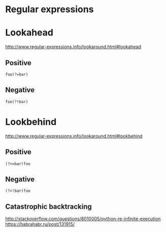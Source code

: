 # Regular expressions

# Lookahead

<http://www.regular-expressions.info/lookaround.html#lookahead>

## Positive

    foo(?=bar)

## Negative

    foo(?!bar)

# Lookbehind

<http://www.regular-expressions.info/lookaround.html#lookbehind>

## Positive

    (?<=bar)foo

## Negative

    (?<!bar)foo

## Catastrophic backtracking

<http://stackoverflow.com/questions/8010005/python-re-infinite-execution>
<https://habrahabr.ru/post/131915/>
